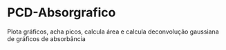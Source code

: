 # PCD-Absorgrafico
Plota gráficos, acha picos, calcula área e calcula deconvolução gaussiana de gráficos de absorbância 

